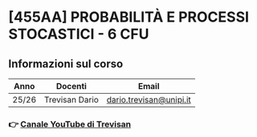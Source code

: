# [455AA] PROBABILITÀ E PROCESSI STOCASTICI - 6 CFU

## Informazioni sul corso

|Anno|Docenti|Email|
|-|-|-|
|25/26|Trevisan Dario|<dario.trevisan@unipi.it>|

### :point_right: [Canale YouTube di Trevisan](https://www.youtube.com/@DARIOTREVISAN-UNIPI)

